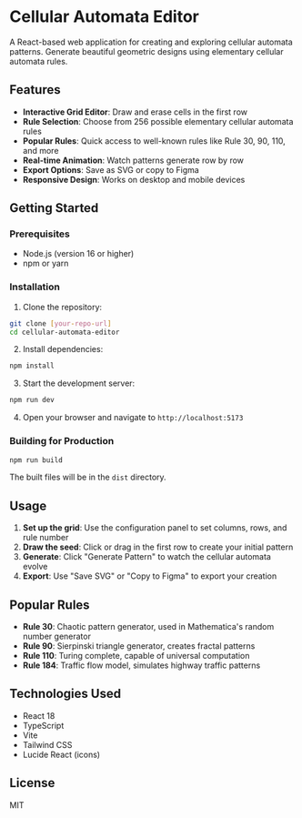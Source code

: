 # Cellular Automata Editor

A React-based web application for creating and exploring cellular automata patterns. Generate beautiful geometric designs using elementary cellular automata rules.

## Features

- **Interactive Grid Editor**: Draw and erase cells in the first row
- **Rule Selection**: Choose from 256 possible elementary cellular automata rules
- **Popular Rules**: Quick access to well-known rules like Rule 30, 90, 110, and more
- **Real-time Animation**: Watch patterns generate row by row
- **Export Options**: Save as SVG or copy to Figma
- **Responsive Design**: Works on desktop and mobile devices

## Getting Started

### Prerequisites

- Node.js (version 16 or higher)
- npm or yarn

### Installation

1. Clone the repository:
```bash
git clone [your-repo-url]
cd cellular-automata-editor
```

2. Install dependencies:
```bash
npm install
```

3. Start the development server:
```bash
npm run dev
```

4. Open your browser and navigate to `http://localhost:5173`

### Building for Production

```bash
npm run build
```

The built files will be in the `dist` directory.

## Usage

1. **Set up the grid**: Use the configuration panel to set columns, rows, and rule number
2. **Draw the seed**: Click or drag in the first row to create your initial pattern
3. **Generate**: Click "Generate Pattern" to watch the cellular automata evolve
4. **Export**: Use "Save SVG" or "Copy to Figma" to export your creation

## Popular Rules

- **Rule 30**: Chaotic pattern generator, used in Mathematica's random number generator
- **Rule 90**: Sierpinski triangle generator, creates fractal patterns
- **Rule 110**: Turing complete, capable of universal computation
- **Rule 184**: Traffic flow model, simulates highway traffic patterns

## Technologies Used

- React 18
- TypeScript
- Vite
- Tailwind CSS
- Lucide React (icons)

## License

MIT 